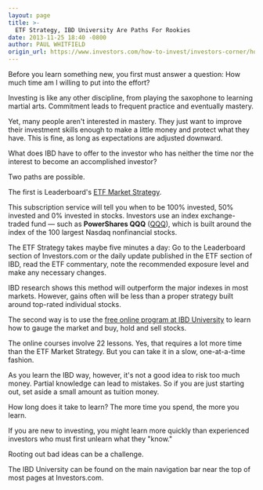```yaml
---
layout: page
title: >-
  ETF Strategy, IBD University Are Paths For Rookies
date: 2013-11-25 18:40 -0800
author: PAUL WHITFIELD
origin_url: https://www.investors.com/how-to-invest/investors-corner/how-to-invest-if-you-have-no-time/
---
```


Before you learn something new, you first must answer a question: How much time am I willing to put into the effort?

Investing is like any other discipline, from playing the saxophone to learning martial arts. Commitment leads to frequent practice and eventually mastery.

Yet, many people aren't interested in mastery. They just want to improve their investment skills enough to make a little money and protect what they have. This is fine, as long as expectations are adjusted downward.

What does IBD have to offer to the investor who has neither the time nor the interest to become an accomplished investor?

Two paths are possible.

The first is Leaderboard's [ETF Market Strategy](https://www.investors.com/offer/splash.aspx?id=etfstrategy).

This subscription service will tell you when to be 100% invested, 50% invested and 0% invested in stocks. Investors use an index exchange-traded fund — such as **PowerShares QQQ** ([QQQ](https://research.investors.com/quote.aspx?symbol=QQQ)), which is built around the index of the 100 largest Nasdaq nonfinancial stocks.

The ETF Strategy takes maybe five minutes a day: Go to the Leaderboard section of Investors.com or the daily update published in the ETF section of IBD, read the ETF commentary, note the recommended exposure level and make any necessary changes.

IBD research shows this method will outperform the major indexes in most markets. However, gains often will be less than a proper strategy built around top-rated individual stocks.

The second way is to use the [free online program at IBD University](http://education.investors.com/onlinecourses.aspx?nav=secondIBDUOnlineCourses) to learn how to gauge the market and buy, hold and sell stocks.

The online courses involve 22 lessons. Yes, that requires a lot more time than the ETF Market Strategy. But you can take it in a slow, one-at-a-time fashion.

As you learn the IBD way, however, it's not a good idea to risk too much money. Partial knowledge can lead to mistakes. So if you are just starting out, set aside a small amount as tuition money.

How long does it take to learn? The more time you spend, the more you learn.

If you are new to investing, you might learn more quickly than experienced investors who must first unlearn what they "know."

Rooting out bad ideas can be a challenge.

The IBD University can be found on the main navigation bar near the top of most pages at Investors.com.
